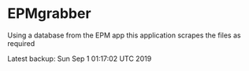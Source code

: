 # EPMgrabber
Using a database from the EPM app this application scrapes the files as required


Latest backup: Sun Sep 1 01:17:02 UTC 2019
